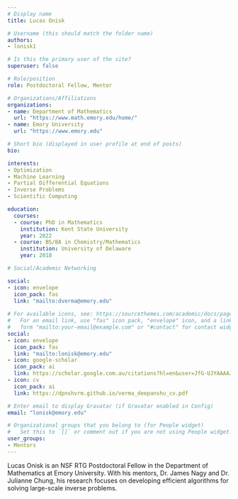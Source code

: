 ```yaml
---
# Display name
title: Lucas Onisk

# Username (this should match the folder name)
authors:
- lonisk1

# Is this the primary user of the site?
superuser: false

# Role/position
role: Postdoctoral Fellow, Mentor

# Organizations/Affiliations
organizations:
- name: Department of Mathematics
  url: "https://www.math.emory.edu/home/"
- name: Emory University
  url: "https://www.emory.edu"

# Short bio (displayed in user profile at end of posts)
bio: 

interests:
- Optimization
- Machine Learning
- Partial Differential Equations
- Inverse Problems
- Scientific Computing

education:
  courses:
  - course: PhD in Mathematics
    institution: Kent State University
    year: 2022
  - course: BS/BA in Chemistry/Mathematics
    institution: University of Delaware
    year: 2018

# Social/Academic Networking

social:
- icon: envelope
  icon_pack: fas
  link: "mailto:dverma@emory.edu"
  
# For available icons, see: https://sourcethemes.com/academic/docs/page-builder/#icons
#   For an email link, use "fas" icon pack, "envelope" icon, and a link in the
#   form "mailto:your-email@example.com" or "#contact" for contact widget.
social:
- icon: envelope
  icon_pack: fas
  link: "mailto:lonisk@emory.edu"
- icon: google-scholar
  icon_pack: ai
  link: https://scholar.google.com.au/citations?hl=en&user=JfG-UJYAAAAJ
- icon: cv
  icon_pack: ai
  link: https://dpnshvrm.github.io/verma_deepanshu_cv.pdf

# Enter email to display Gravatar (if Gravatar enabled in Config)
email: "lonisk@emory.edu"

# Organizational groups that you belong to (for People widget)
#   Set this to `[]` or comment out if you are not using People widget.
user_groups:
- Mentors
---
```


Lucas Onisk is an NSF RTG Postdoctoral Fellow in the Department of Mathematics at Emory University. With his mentors, Dr. James Nagy and Dr. Julianne Chung, his research focuses on developing efficient algorithms for solving large-scale inverse problems.
